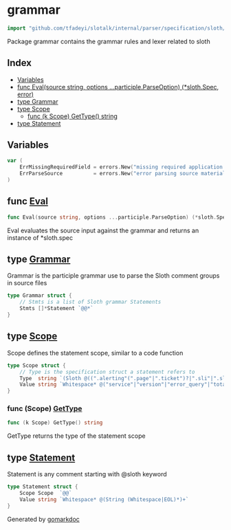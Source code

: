 <!-- Code generated by gomarkdoc. DO NOT EDIT -->

# grammar

```go
import "github.com/tfadeyi/slotalk/internal/parser/specification/sloth/grammar"
```

Package grammar contains the grammar rules and lexer related to sloth

## Index

- [Variables](<#variables>)
- [func Eval\(source string, options ...participle.ParseOption\) \(\*sloth.Spec, error\)](<#Eval>)
- [type Grammar](<#Grammar>)
- [type Scope](<#Scope>)
  - [func \(k Scope\) GetType\(\) string](<#Scope.GetType>)
- [type Statement](<#Statement>)


## Variables

<a name="ErrMissingRequiredField"></a>

```go
var (
    ErrMissingRequiredField = errors.New("missing required application field(s)")
    ErrParseSource          = errors.New("error parsing source material")
)
```

<a name="Eval"></a>
## func [Eval](<https://github.com/tfadeyi/sloth-simple-comments/blob/main/internal/parser/specification/sloth/grammar/grammar.go#L196>)

```go
func Eval(source string, options ...participle.ParseOption) (*sloth.Spec, error)
```

Eval evaluates the source input against the grammar and returns an instance of \*sloth.spec

<a name="Grammar"></a>
## type [Grammar](<https://github.com/tfadeyi/sloth-simple-comments/blob/main/internal/parser/specification/sloth/grammar/grammar.go#L15-L18>)

Grammar is the participle grammar use to parse the Sloth comment groups in source files

```go
type Grammar struct {
    // Stmts is a list of Sloth grammar Statements
    Stmts []*Statement `@@*`
}
```

<a name="Scope"></a>
## type [Scope](<https://github.com/tfadeyi/sloth-simple-comments/blob/main/internal/parser/specification/sloth/grammar/grammar.go#L25-L29>)

Scope defines the statement scope, similar to a code function

```go
type Scope struct {
    // Type is the specification struct a statement refers to
    Type  string `(Sloth @((".alerting"(".page"|".ticket")?|".sli"|".slo"))?)`
    Value string `Whitespace* @("service"|"version"|"error_query"|"total_query"|"error_ratio_query"|"name"|"description"|"objective"|"labels"|"annotations"|"disable")`
}
```

<a name="Scope.GetType"></a>
### func \(Scope\) [GetType](<https://github.com/tfadeyi/sloth-simple-comments/blob/main/internal/parser/specification/sloth/grammar/grammar.go#L44>)

```go
func (k Scope) GetType() string
```

GetType returns the type of the statement scope

<a name="Statement"></a>
## type [Statement](<https://github.com/tfadeyi/sloth-simple-comments/blob/main/internal/parser/specification/sloth/grammar/grammar.go#L20-L23>)

Statement is any comment starting with @sloth keyword

```go
type Statement struct {
    Scope Scope  `@@`
    Value string `Whitespace* @(String (Whitespace|EOL)*)+`
}
```

Generated by [gomarkdoc](<https://github.com/princjef/gomarkdoc>)

